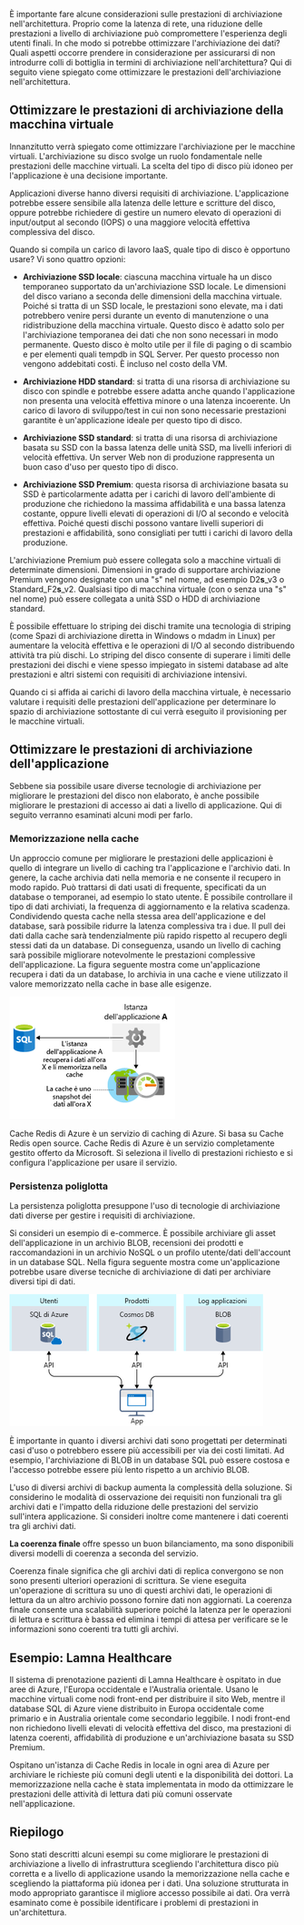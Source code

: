 È importante fare alcune considerazioni sulle prestazioni di archiviazione nell'architettura. Proprio come la latenza di rete, una riduzione delle prestazioni a livello di archiviazione può compromettere l'esperienza degli utenti finali. In che modo si potrebbe ottimizzare l'archiviazione dei dati? Quali aspetti occorre prendere in considerazione per assicurarsi di non introdurre colli di bottiglia in termini di archiviazione nell'architettura? Qui di seguito viene spiegato come ottimizzare le prestazioni dell'archiviazione nell'architettura.

## <a name="optimize-virtual-machine-storage-performance"></a>Ottimizzare le prestazioni di archiviazione della macchina virtuale

Innanzitutto verrà spiegato come ottimizzare l'archiviazione per le macchine virtuali. L'archiviazione su disco svolge un ruolo fondamentale nelle prestazioni delle macchine virtuali. La scelta del tipo di disco più idoneo per l'applicazione è una decisione importante.

Applicazioni diverse hanno diversi requisiti di archiviazione. L'applicazione potrebbe essere sensibile alla latenza delle letture e scritture del disco, oppure potrebbe richiedere di gestire un numero elevato di operazioni di input/output al secondo (IOPS) o una maggiore velocità effettiva complessiva del disco.

Quando si compila un carico di lavoro IaaS, quale tipo di disco è opportuno usare? Vi sono quattro opzioni:

- **Archiviazione SSD locale**: ciascuna macchina virtuale ha un disco temporaneo supportato da un'archiviazione SSD locale. Le dimensioni del disco variano a seconda delle dimensioni della macchina virtuale. Poiché si tratta di un SSD locale, le prestazioni sono elevate, ma i dati potrebbero venire persi durante un evento di manutenzione o una ridistribuzione della macchina virtuale. Questo disco è adatto solo per l'archiviazione temporanea dei dati che non sono necessari in modo permanente. Questo disco è molto utile per il file di paging o di scambio e per elementi quali tempdb in SQL Server. Per questo processo non vengono addebitati costi. È incluso nel costo della VM.

- **Archiviazione HDD standard**: si tratta di una risorsa di archiviazione su disco con spindle e potrebbe essere adatta anche quando l'applicazione non presenta una velocità effettiva minore o una latenza incoerente. Un carico di lavoro di sviluppo/test in cui non sono necessarie prestazioni garantite è un'applicazione ideale per questo tipo di disco.

- **Archiviazione SSD standard**: si tratta di una risorsa di archiviazione basata su SSD con la bassa latenza delle unità SSD, ma livelli inferiori di velocità effettiva. Un server Web non di produzione rappresenta un buon caso d'uso per questo tipo di disco.

- **Archiviazione SSD Premium**: questa risorsa di archiviazione basata su SSD è particolarmente adatta per i carichi di lavoro dell'ambiente di produzione che richiedono la massima affidabilità e una bassa latenza costante, oppure livelli elevati di operazioni di I/O al secondo e velocità effettiva. Poiché questi dischi possono vantare livelli superiori di prestazioni e affidabilità, sono consigliati per tutti i carichi di lavoro della produzione.

L'archiviazione Premium può essere collegata solo a macchine virtuali di determinate dimensioni. Dimensioni in grado di supportare archiviazione Premium vengono designate con una "s" nel nome, ad esempio D2**s**_v3 o Standard_F2**s**_v2. Qualsiasi tipo di macchina virtuale (con o senza una "s" nel nome) può essere collegata a unità SSD o HDD di archiviazione standard.

È possibile effettuare lo striping dei dischi tramite una tecnologia di striping (come Spazi di archiviazione diretta in Windows o mdadm in Linux) per aumentare la velocità effettiva e le operazioni di I/O al secondo distribuendo attività tra più dischi. Lo striping del disco consente di superare i limiti delle prestazioni dei dischi e viene spesso impiegato in sistemi database ad alte prestazioni e altri sistemi con requisiti di archiviazione intensivi.

Quando ci si affida ai carichi di lavoro della macchina virtuale, è necessario valutare i requisiti delle prestazioni dell'applicazione per determinare lo spazio di archiviazione sottostante di cui verrà eseguito il provisioning per le macchine virtuali.

## <a name="optimize-storage-performance-for-your-application"></a>Ottimizzare le prestazioni di archiviazione dell'applicazione

Sebbene sia possibile usare diverse tecnologie di archiviazione per migliorare le prestazioni del disco non elaborato, è anche possibile migliorare le prestazioni di accesso ai dati a livello di applicazione. Qui di seguito verranno esaminati alcuni modi per farlo.

### <a name="caching"></a>Memorizzazione nella cache

Un approccio comune per migliorare le prestazioni delle applicazioni è quello di integrare un livello di caching tra l'applicazione e l'archivio dati. In genere, la cache archivia dati nella memoria e ne consente il recupero in modo rapido. Può trattarsi di dati usati di frequente, specificati da un database o temporanei, ad esempio lo stato utente. È possibile controllare il tipo di dati archiviati, la frequenza di aggiornamento e la relativa scadenza. Condividendo questa cache nella stessa area dell'applicazione e del database, sarà possibile ridurre la latenza complessiva tra i due. Il pull dei dati dalla cache sarà tendenzialmente più rapido rispetto al recupero degli stessi dati da un database. Di conseguenza, usando un livello di caching sarà possibile migliorare notevolmente le prestazioni complessive dell'applicazione. La figura seguente mostra come un'applicazione recupera i dati da un database, lo archivia in una cache e viene utilizzato il valore memorizzato nella cache in base alle esigenze.

![Un'illustrazione che mostra che il recupero dei dati dalla cache è più veloce rispetto al recupero da un database.](../media/4-cache.png)

Cache Redis di Azure è un servizio di caching di Azure. Si basa su Cache Redis open source. Cache Redis di Azure è un servizio completamente gestito offerto da Microsoft. Si seleziona il livello di prestazioni richiesto e si configura l'applicazione per usare il servizio.

### <a name="polyglot-persistence"></a>Persistenza poliglotta

La persistenza poliglotta presuppone l'uso di tecnologie di archiviazione dati diverse per gestire i requisiti di archiviazione.

Si consideri un esempio di e-commerce. È possibile archiviare gli asset dell'applicazione in un archivio BLOB, recensioni dei prodotti e raccomandazioni in un archivio NoSQL o un profilo utente/dati dell'account in un database SQL. Nella figura seguente mostra come un'applicazione potrebbe usare diverse tecniche di archiviazione di dati per archiviare diversi tipi di dati.

![Un'illustrazione che illustrano l'utilizzo dei metodi di archiviazione di dati diversi all'interno dell'applicazione stessa per migliorare le prestazioni e ridurre i costi.](../media/4-polyglotpersistence.png)

È importante in quanto i diversi archivi dati sono progettati per determinati casi d'uso o potrebbero essere più accessibili per via dei costi limitati. Ad esempio, l'archiviazione di BLOB in un database SQL può essere costosa e l'accesso potrebbe essere più lento rispetto a un archivio BLOB.

L'uso di diversi archivi di backup aumenta la complessità della soluzione. Si considerino le modalità di osservazione dei requisiti non funzionali tra gli archivi dati e l'impatto della riduzione delle prestazioni del servizio sull'intera applicazione. Si consideri inoltre come mantenere i dati coerenti tra gli archivi dati. 

**La coerenza finale** offre spesso un buon bilanciamento, ma sono disponibili diversi modelli di coerenza a seconda del servizio.

Coerenza finale significa che gli archivi dati di replica convergono se non sono presenti ulteriori operazioni di scrittura. Se viene eseguita un'operazione di scrittura su uno di questi archivi dati, le operazioni di lettura da un altro archivio possono fornire dati non aggiornati. La coerenza finale consente una scalabilità superiore poiché la latenza per le operazioni di lettura e scrittura è bassa ed elimina i tempi di attesa per verificare se le informazioni sono coerenti tra tutti gli archivi.

## <a name="lamna-healthcare-example"></a>Esempio: Lamna Healthcare

Il sistema di prenotazione pazienti di Lamna Healthcare è ospitato in due aree di Azure, l'Europa occidentale e l'Australia orientale. Usano le macchine virtuali come nodi front-end per distribuire il sito Web, mentre il database SQL di Azure viene distribuito in Europa occidentale come primario e in Australia orientale come secondario leggibile. I nodi front-end non richiedono livelli elevati di velocità effettiva del disco, ma prestazioni di latenza coerenti, affidabilità di produzione e un'archiviazione basata su SSD Premium.

Ospitano un'istanza di Cache Redis in locale in ogni area di Azure per archiviare le richieste più comuni degli utenti e la disponibilità dei dottori. La memorizzazione nella cache è stata implementata in modo da ottimizzare le prestazioni delle attività di lettura dati più comuni osservate nell'applicazione.

## <a name="summary"></a>Riepilogo

Sono stati descritti alcuni esempi su come migliorare le prestazioni di archiviazione a livello di infrastruttura scegliendo l'architettura disco più corretta e a livello di applicazione usando la memorizzazione nella cache e scegliendo la piattaforma più idonea per i dati. Una soluzione strutturata in modo appropriato garantisce il migliore accesso possibile ai dati. Ora verrà esaminato come è possibile identificare i problemi di prestazioni in un'architettura.
